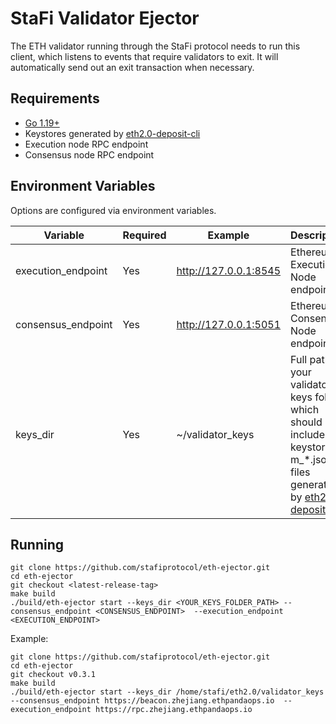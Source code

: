 # StaFi Validator Ejector

The ETH validator running through the StaFi protocol needs to run this client, which listens to events that require validators to exit. It will automatically send out an exit transaction when necessary.

## Requirements

* [Go 1.19+](https://golang.org/dl/)
* Keystores generated by [eth2.0-deposit-cli](https://github.com/stafiprotocol/eth2.0-deposit-cli)
* Execution node RPC endpoint
* Consensus node RPC endpoint

## Environment Variables

Options are configured via environment variables.

| Variable                   | Required | Example       | Description                                                                                                                                                                                                                                             |
| -------------------------- | -------- | --------------------- | ------------------------------------------------------------------------------------------------------------------------------------------------------------------------------------------------------------------------------------------------------- |
| execution_endpoint         | Yes      | http://127.0.0.1:8545   | Ethereum Execution Node endpoint                                                                                                                                                                                                                        |
| consensus_endpoint         | Yes      | http://127.0.0.1:5051   | Ethereum Consensus Node endpoint                                                                                                                                                                                                                        |
| keys_dir                   | Yes      | ~/validator_keys      | Full path to your validator keys folder, which should include keystore-m_*.json files generated by [eth2.0-deposit-cli](https://github.com/stafiprotocol/eth2.0-deposit-cli)


## Running

```
git clone https://github.com/stafiprotocol/eth-ejector.git
cd eth-ejector
git checkout <latest-release-tag>
make build
./build/eth-ejector start --keys_dir <YOUR_KEYS_FOLDER_PATH> --consensus_endpoint <CONSENSUS_ENDPOINT>  --execution_endpoint <EXECUTION_ENDPOINT>
```

Example:
```
git clone https://github.com/stafiprotocol/eth-ejector.git
cd eth-ejector
git checkout v0.3.1
make build
./build/eth-ejector start --keys_dir /home/stafi/eth2.0/validator_keys --consensus_endpoint https://beacon.zhejiang.ethpandaops.io  --execution_endpoint https://rpc.zhejiang.ethpandaops.io
```
